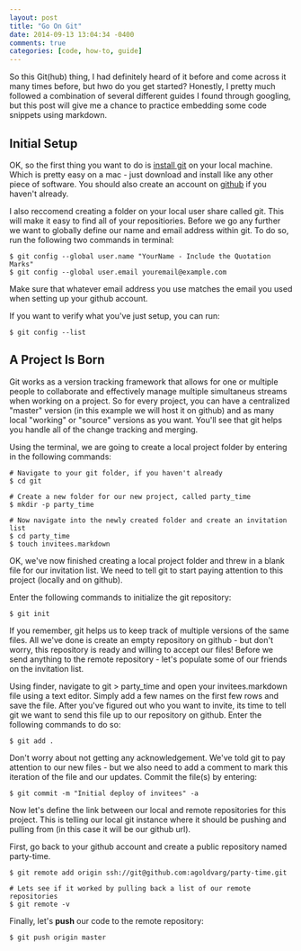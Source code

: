 ```yaml
---
layout: post
title: "Go On Git"
date: 2014-09-13 13:04:34 -0400
comments: true
categories: [code, how-to, guide]
---
```


So this Git(hub) thing, I had definitely heard of it before and come across it many times before, but hwo do you get started? Honestly, I pretty much followed a combination of several different guides I found through googling, but this post will give me a chance to practice embedding some code snippets using markdown. 

Initial Setup
-------------

OK, so the first thing you want to do is [install git](http://git-scm.com/) on your local machine. Which is pretty easy on a mac - just download and install like any other piece of software. You should also create an account on [github](https://github.com/join) if you haven't already.

I also reccomend creating a folder on your local user share called git. This will make it easy to find all of your repositiories. Before we go any further we want to globally define our name and email address within git.  To do so, run the following two commands in terminal:

```
$ git config --global user.name "YourName - Include the Quotation Marks"
$ git config --global user.email youremail@example.com
```

Make sure that whatever email address you use matches the email you used when setting up your github account.

If you want to verify what you've just setup, you can run:

```
$ git config --list
```

A Project Is Born
-----------------

Git works as a version tracking framework that allows for one or multiple people to collaborate and effectively manage multiple simultaneus streams when working on a project. So for every project, you can have a centralized "master" version (in this example we will host it on github) and as many local "working" or "source" versions as you want. You'll see that git helps you handle all of the change tracking and merging.

Using the terminal, we are going to create a local project folder by entering in the following commands:

```
# Navigate to your git folder, if you haven't already
$ cd git

# Create a new folder for our new project, called party_time
$ mkdir -p party_time

# Now navigate into the newly created folder and create an invitation list
$ cd party_time
$ touch invitees.markdown
```

OK, we've now finished creating a local project folder and threw in a blank file for our invitation list. We need to tell git to start paying attention to this project (locally and on github).

Enter the following commands to initialize the git repository:

```
$ git init
```
If you remember, git helps us to keep track of multiple versions of the same files. All we've done is create an empty repository on github - but don't worry, this repository is ready and willing to accept our files!
Before we send anything to the remote repository - let's populate some of our friends on the invitation list. 

Using finder, navigate to git > party_time and open your invitees.markdown file using a text editor. Simply add a few names on the first few rows and save the file.  After you've figured out who you want to invite, its time to tell git we want to send this file up to our repository on github. Enter the following commands to do so:

```
$ git add .
```

Don't worry about not getting any acknowledgement. We've told git to pay attention to our new files - but we also need to add a comment to mark this iteration of the file and our updates. Commit the file(s) by entering:

```
$ git commit -m "Initial deploy of invitees" -a
```

Now let's define the link between our local and remote repositories for this project. This is telling our local git instance where it should be pushing and pulling from (in this case it will be our github url).

First, go back to your github account and create a public repository named party-time.

```
$ git remote add origin ssh://git@github.com:agoldvarg/party-time.git

# Lets see if it worked by pulling back a list of our remote repositories
$ git remote -v
```
Finally, let's **push** our code to the remote repository:

```
$ git push origin master
```
